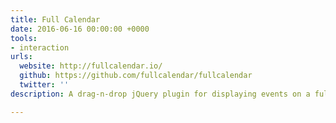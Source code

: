 ```yaml
---
title: Full Calendar
date: 2016-06-16 00:00:00 +0000
tools:
- interaction
urls:
  website: http://fullcalendar.io/
  github: https://github.com/fullcalendar/fullcalendar
  twitter: ''
description: A drag-n-drop jQuery plugin for displaying events on a full-sized calendar.

---
```

